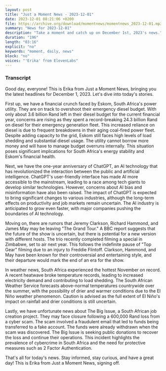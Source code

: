 ```yaml
---
layout: post
title: "Just a Moment News - 2023-12-01"
date: 2023-12-01 08:21:06 +0200
file: https://archive.org/download/momentnews/momentnews_2023-12-01.mp3
summary: "News for 2023-12-01"
description: "Take a moment and catch up on December 1st, 2023's news."
duration: "196"
length: "03:16"
explicit: "no"
keywords: "moment, daily, news"
block: "no"
voices: "'Erika' from ElevenLabs"
---
```


### Transcript

Good day, everyone! This is Erika from Just a Moment News, bringing you the latest headlines for December 1, 2023. Let's dive into today's stories.

First up, we have a financial crunch faced by Eskom, South Africa's power utility. They are on track to overshoot their emergency diesel budget. With only about 3.6 billion Rand left in their diesel budget for the current financial year, concerns are rising as they spent a record-breaking 24.3 billion Rand on diesel for their emergency generation fleet. This increased reliance on diesel is due to frequent breakdowns in their aging coal-fired power fleet. Despite adding capacity to the grid, Eskom still faces high levels of load shedding and substantial diesel usage. The utility cannot borrow more money and will have to manage budget overruns internally. This situation poses significant implications for South Africa's energy stability and Eskom's financial health.

Next, we have the one-year anniversary of ChatGPT, an AI technology that has revolutionized the interaction between the public and artificial intelligence. ChatGPT's user-friendly interface has made AI more accessible to the mainstream, leading to a race among tech giants to develop similar technologies. However, concerns about AI bias and misinformation have also been raised. The impact of ChatGPT is expected to bring significant changes to various industries, although the long-term effects on productivity and job markets remain uncertain. The AI industry is anticipated to grow even faster, with major companies pushing the boundaries of AI technology.

Moving on, there are rumors that Jeremy Clarkson, Richard Hammond, and James May may be leaving "The Grand Tour." A BBC report suggests that the future of the show is uncertain, but there is potential for a new version with different hosts. The trio recently completed filming a special in Zimbabwe, set to air next year. This follows the indefinite pause of "Top Gear" filming due to an injury to Freddie Flintoff. Clarkson, Hammond, and May have been known for their controversial and entertaining style, and their departure would mark the end of an era for the show.

In weather news, South Africa experienced the hottest November on record. A recent heatwave broke temperature records, leading to increased electricity demand and contributing to load shedding. The South African Weather Service forecasts above-normal temperatures countrywide over the summer, with the possibility of drier and warmer conditions due to the El Niño weather phenomenon. Caution is advised as the full extent of El Niño's impact on rainfall and drier conditions is still uncertain.

Lastly, we have unfortunate news about The Big Issue, a South African job creation project. They may face closure following a 600,000 Rand loss from a cyber scam. The scam involved a fraudulent email that led to funds being transferred to a fake account. The funds were already withdrawn when the scam was discovered. The Big Issue is seeking public donations to recover the loss and continue their operations. This incident highlights the prevalence of cybercrime in South Africa and the need for protective measures such as 2 Factor Authentication.

That's all for today's news. Stay informed, stay curious, and have a great day! This is Erika from Just a Moment News, signing off.
